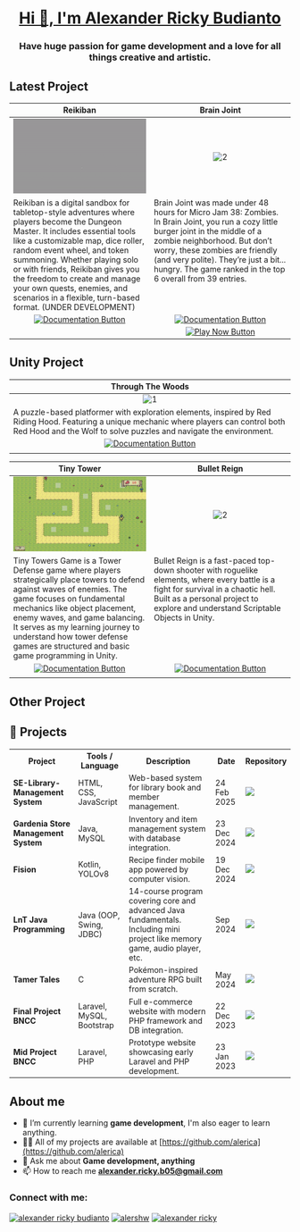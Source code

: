 <h1 align="center"> <a href="https://alerica.github.io/">Hi 👋, I'm Alexander Ricky Budianto</a></h1>
<h3 align="center">Have huge passion for game development and a love for all things creative and artistic.</h3>

## **Latest Project**
<table width="100%">
  <thead>
    <tr>
      <th width="50%" align="center"><a>Reikiban</a></th> <!--tittle-->
      <th width="50%" align="center"><a>Brain Joint</a></th> <!--tittle-->
    </tr>
  </thead>
  <tbody>
    <tr>
      <td align="center">
        <img src="https://github.com/Alerica/Reikiban-The-DND-Tools/blob/main/Reikiban-Clip.gif" alt="1" style="width:100%;height:auto;">
      </td>
      <td align="center">
        <img src="https://github.com/Alerica/Brain-Joint/blob/main/Brain%20Joint%20Clip.gif" alt="2" style="width:100%;height:auto;">
      </td>
    </tr>
    <tr>
      <td valign="text-top">Reikiban is a digital sandbox for tabletop-style adventures where players become the Dungeon Master. It includes essential tools like a customizable map, dice roller, random event wheel, and token summoning. Whether playing solo or with friends, Reikiban gives you the freedom to create and manage your own quests, enemies, and scenarios in a flexible, turn-based format. (UNDER DEVELOPMENT)</td> <!--desc-->
      <td valign="text-top">Brain Joint was made under 48 hours for Micro Jam 38: Zombies. In Brain Joint, you run a cozy little burger joint in the middle of a zombie neighborhood. But don’t worry, these zombies are friendly (and very polite). They’re just a bit... hungry. The game ranked in the top 6 overall from 39 entries. </td> <!--desc-->
    </tr>
    <tr>
      <td align="center">
        <a href="https://github.com/Alerica/Reikiban-The-DND-Tools">
        <img src="https://img.shields.io/badge/Documentation-007BFF?style=for-the-badge&logoColor=white" alt="Documentation Button"/>
        </a>
      </td> <!--link1-->
      <td align="center">
        <a href="https://github.com/Alerica/Brain-Joint/tree/main">
        <img src="https://img.shields.io/badge/Documentation-007BFF?style=for-the-badge&logoColor=white" alt="Documentation Button"/>
        </a>
      </td> <!--link2-->
    </tr>
    <tr>
      <td align="center"></td> <!--link1-->
      <td align="center">
        <a href="https://alerica.itch.io/brain-joint">
        <img src="https://img.shields.io/badge/Play%20Now-DC3545?style=for-the-badge&logoColor=white" alt="Play Now Button"/>
        </a>
      </td> <!--link2-->
    </tr>
  </tbody>
</table>

## **Unity Project**
<table width="100%">
  <thead>
    <tr>
      <th width="50%" align="center"><a>Through The Woods</a></th> <!--tittle-->
    </tr>
  </thead>
  <tbody>
    <tr>
      <td align="center">
        <img src="https://github.com/Alerica/Through-The-Woods/blob/main/Through%20The%20Woods%20Clip.gif" alt="1" style="width:100%;height:auto;">
      </td>
    </tr>
    <tr>
      <td valign="text-top">A puzzle-based platformer with exploration elements, inspired by Red Riding Hood. Featuring a unique mechanic where players can control both Red Hood and the Wolf to solve puzzles and navigate the environment.</td> <!--desc-->
      <!--desc-->
    </tr>
    <tr>
      <td align="center">
        <a href="https://github.com/Alerica/Through-The-Woods">
        <img src="https://img.shields.io/badge/Documentation-007BFF?style=for-the-badge&logoColor=white" alt="Documentation Button"/>
        </a>
      </td> <!--link1--><!--link2-->
    </tr>
    <tr>
      <td align="center"></td> <!--link1--><!--link2-->
    </tr>
  </tbody>
</table>

<table width="100%">
  <thead>
    <tr>
      <th width="50%" align="center"><a>Tiny Tower</a></th> <!--tittle-->
      <th width="50%" align="center"><a>Bullet Reign</a></th> <!--tittle-->
    </tr>
  </thead>
  <tbody>
    <tr>
      <td align="center">
        <img src="https://github.com/Alerica/Alerica/blob/main/Tiny-Tower-Clip.gif" alt="1" style="width:100%;height:auto;">
      </td>
      <td align="center">
        <img src="https://github.com/Alerica/Alerica/blob/main/Bullet-Reign-Clip.gif" alt="2" style="width:100%;height:auto;">
      </td>
    </tr>
    <tr>
      <td valign="text-top">Tiny Towers Game is a Tower Defense game where players strategically place towers to defend against waves of enemies. The game focuses on fundamental mechanics like object placement, enemy waves, and game balancing. It serves as my learning journey to understand how tower defense games are structured and basic game programming in Unity.</td> <!--desc-->
      <td valign="text-top">Bullet Reign is a fast-paced top-down shooter with roguelike elements, where every battle is a fight for survival in a chaotic hell. Built as a personal project to explore and understand Scriptable Objects in Unity. </td> <!--desc-->
    </tr>
    <tr>
      <td align="center">
        <a href="https://github.com/Alerica/Tiny-Towers">
        <img src="https://img.shields.io/badge/Documentation-007BFF?style=for-the-badge&logoColor=white" alt="Documentation Button"/>
        </a>
      </td> <!--link1-->
      <td align="center">
        <a href="https://github.com/Alerica/Bullet-Reign">
        <img src="https://img.shields.io/badge/Documentation-007BFF?style=for-the-badge&logoColor=white" alt="Documentation Button"/>
        </a>
      </td> <!--link2-->
    </tr>
    <tr>
      <td align="center"></td> <!--link1-->
      <td align="center"></td> <!--link2-->
    </tr>
  </tbody>
</table>

## Other Project

## 📂 Projects

<table>
  <tr>
    <th>Project</th>
    <th>Tools / Language</th>
    <th>Description</th>
    <th>Date</th>
    <th>Repository</th>
  </tr>
  
  <tr>
    <td><b>SE-Library-Management System</b></td>
    <td>HTML, CSS, JavaScript</td>
    <td>Web-based system for library book and member management.</td>
    <td>24 Feb 2025</td>
    <td><a href="https://github.com/your-repo-link">
      <img src="https://img.shields.io/badge/Documentation-007BFF?style=for-the-badge&logoColor=white"/>
    </a></td>
  </tr>
  
  <tr>
    <td><b>Gardenia Store Management System</b></td>
    <td>Java, MySQL</td>
    <td>Inventory and item management system with database integration.</td>
    <td>23 Dec 2024</td>
    <td><a href="https://github.com/your-repo-link">
      <img src="https://img.shields.io/badge/Documentation-007BFF?style=for-the-badge&logoColor=white"/>
    </a></td>
  </tr>
  
  <tr>
    <td><b>Fision</b></td>
    <td>Kotlin, YOLOv8</td>
    <td>Recipe finder mobile app powered by computer vision.</td>
    <td>19 Dec 2024</td>
    <td><a href="https://github.com/your-repo-link">
      <img src="https://img.shields.io/badge/Documentation-007BFF?style=for-the-badge&logoColor=white"/>
    </a></td>
  </tr>
  
  <tr>
    <td><b>LnT Java Programming </b></td>
    <td>Java (OOP, Swing, JDBC)</td>
    <td>14-course program covering core and advanced Java fundamentals. Including mini project like memory game, audio player, etc.</td>
    <td>Sep 2024</td>
    <td><a href="https://github.com/your-repo-link">
      <img src="https://img.shields.io/badge/Documentation-007BFF?style=for-the-badge&logoColor=white"/>
    </a></td>
  </tr>
  
  <tr>
    <td><b>Tamer Tales</b></td>
    <td>C</td>
    <td>Pokémon-inspired adventure RPG built from scratch.</td>
    <td>May 2024</td>
    <td><a href="https://github.com/your-repo-link">
      <img src="https://img.shields.io/badge/Documentation-007BFF?style=for-the-badge&logoColor=white"/>
    </a></td>
  </tr>
  
  <tr>
    <td><b>Final Project BNCC</b></td>
    <td>Laravel, MySQL, Bootstrap</td>
    <td>Full e-commerce website with modern PHP framework and DB integration.</td>
    <td>22 Dec 2023</td>
    <td><a href="https://github.com/your-repo-link">
      <img src="https://img.shields.io/badge/Documentation-007BFF?style=for-the-badge&logoColor=white"/>
    </a></td>
  </tr>
  
  <tr>
    <td><b>Mid Project BNCC</b></td>
    <td>Laravel, PHP</td>
    <td>Prototype website showcasing early Laravel and PHP development.</td>
    <td>23 Jan 2023</td>
    <td><a href="https://github.com/your-repo-link">
      <img src="https://img.shields.io/badge/Documentation-007BFF?style=for-the-badge&logoColor=white"/>
    </a></td>
  </tr>
</table>


## About me
- 🌱 I’m currently learning **game development**, I'm also eager to learn anything.
- 👨‍💻 All of my projects are available at [https://github.com/alerica](https://github.com/alerica)
- 💬 Ask me about **Game development, anything**
- 📫 How to reach me **alexander.ricky.b05@gmail.com**

<h3 align="left">Connect with me:</h3>
<p align="left">
<a href="https://linkedin.com/in/alexander ricky budianto" target="blank"><img align="center" src="https://raw.githubusercontent.com/rahuldkjain/github-profile-readme-generator/master/src/images/icons/Social/linked-in-alt.svg" alt="alexander ricky budianto" height="30" width="40" /></a>
<a href="https://codeforces.com/profile/alershw" target="blank"><img align="center" src="https://raw.githubusercontent.com/rahuldkjain/github-profile-readme-generator/master/src/images/icons/Social/codeforces.svg" alt="alershw" height="30" width="40" /></a>
<a href="https://www.leetcode.com/alexander ricky" target="blank"><img align="center" src="https://raw.githubusercontent.com/rahuldkjain/github-profile-readme-generator/master/src/images/icons/Social/leet-code.svg" alt="alexander ricky" height="30" width="40" /></a>
</p>

